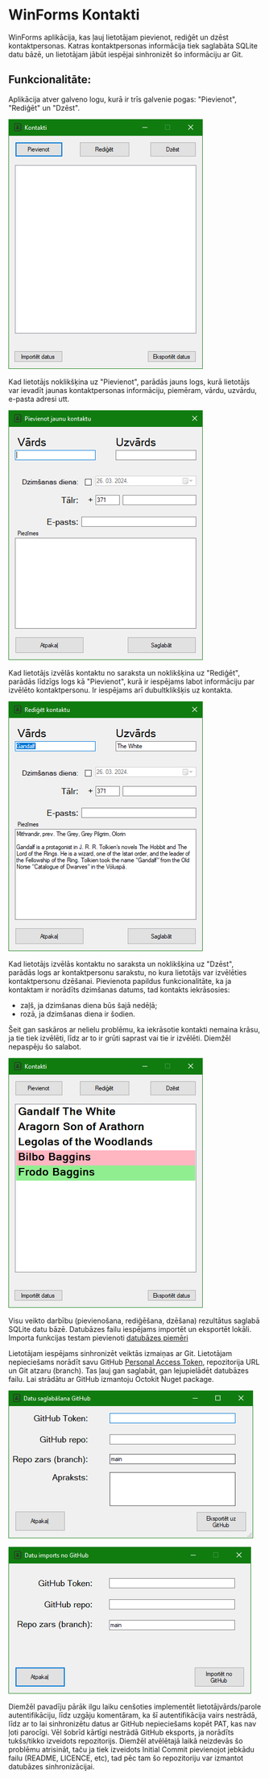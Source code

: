 # WinForms Kontakti

WinForms aplikācija, kas ļauj lietotājam pievienot, rediģēt un dzēst kontaktpersonas. Katras kontaktpersonas informācija tiek saglabāta SQLite datu bāzē, un lietotājam jābūt iespējai sinhronizēt šo informāciju ar Git.

## Funkcionalitāte:
Aplikācija atver galveno logu, kurā ir trīs galvenie pogas: "Pievienot", "Rediģēt" un "Dzēst".

![Galvenais skats](/screenshots/galvenais_skats.png?raw=true "Galvenais skats")

Kad lietotājs noklikšķina uz "Pievienot", parādās jauns logs, kurā lietotājs var ievadīt jaunas kontaktpersonas informāciju, piemēram, vārdu, uzvārdu, e-pasta adresi utt.

![Pievienot](/screenshots/pievienot.png?raw=true "Pievienot")

Kad lietotājs izvēlās kontaktu no saraksta un noklikšķina uz "Rediģēt", parādās līdzīgs logs kā "Pievienot", kurā ir iespējams labot informāciju par izvēlēto kontaktpersonu. Ir iespējams arī dubultklikšķis uz kontakta.

![Rediģēt](/screenshots/rediget.png?raw=true "Rediģēt")

Kad lietotājs izvēlās kontaktu no saraksta un noklikšķina uz "Dzēst", parādās logs ar kontaktpersonu sarakstu, no kura lietotājs var izvēlēties kontaktpersonu dzēšanai.
Pievienota papildus funkcionalitāte, ka ja kontaktam ir norādīts dzimšanas datums, tad kontakts iekrāsosies:
  - zaļš, ja dzimšanas diena būs šajā nedēļā;
  - rozā, ja dzimšanas diena ir šodien.

Šeit gan saskāros ar nelielu problēmu, ka iekrāsotie kontakti nemaina krāsu, ja tie tiek izvēlēti, līdz ar to ir grūti saprast vai tie ir izvēlēti. Diemžēl nepaspēju šo salabot.

![Dzimšanas dienas](/screenshots/dzimsanas_dienas.png?raw=true "Dzimšanas dienas")

Visu veikto darbību (pievienošana, rediģēšana, dzēšana) rezultātus saglabā SQLite datu bāzē. Datubāzes failu iespējams importēt un eksportēt lokāli. Importa funkcijas testam pievienoti [datubāzes piemēri](DatabaseExamples/) 

Lietotājam iespējams sinhronizēt veiktās izmaiņas ar Git. Lietotājam nepieciešams norādīt savu GitHub [Personal Access Token](https://docs.github.com/en/enterprise-server@3.9/authentication/keeping-your-account-and-data-secure/managing-your-personal-access-tokens), repozitorija URL un Git atzaru (branch). Tas ļauj gan saglabāt, gan lejupielādēt datubāzes failu.
Lai strādātu ar GitHub izmantoju Octokit Nuget package.

![Datu eksports](/screenshots/GithubExport.png?raw=true "Datu eksports")

![Datu imports](/screenshots/GitHubImport.png?raw=true "Datu imports")

Diemžēl pavadīju pārāk ilgu laiku cenšoties implementēt lietotājvārds/parole autentifikāciju, līdz uzgāju komentāram, ka šī autentifikācija vairs nestrādā, līdz ar to lai sinhronizētu datus ar GitHub nepieciešams kopēt PAT, kas nav ļoti parocīgi.
Vēl šobrīd kārtīgi nestrādā GitHub eksports, ja norādīts tukšs/tikko izveidots repozitorijs. Diemžēl atvēlētajā laikā neizdevās šo problēmu atrisināt, taču ja tiek izveidots Initial Commit pievienojot jebkādu failu (README, LICENCE, etc), tad pēc tam šo repozitoriju var izmantot datubāzes sinhronizācijai.

